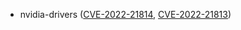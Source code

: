 - nvidia-drivers ([CVE-2022-21814](https://nvd.nist.gov/vuln/detail/CVE-2022-21814), [CVE-2022-21813](https://nvd.nist.gov/vuln/detail/CVE-2022-21813))
